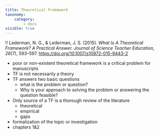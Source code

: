 ```yaml
---
title: Theoretical Framework
taxonomy:
    category:
        - docs
visible: true
---
```


!! Lederman, N. G., & Lederman, J. S. (2015). *What Is A Theoretical Framework? A Practical Answer. Journal of Science Teacher Education, 26*(7), 593–597. https://doi.org/10.1007/s10972-015-9443-2

- poor or non-existent theoretical framework is a critical problem for manuscripts
- TF is not necessarily a theory
- TF answers two basic questions
  - what is the problem or question?
  - Why is your approach to solving the problem or answering the question feasible?
- Only source of a TF is a thorough review of the literature
  - theoretical
  - empirical
  - gaps
- formalization of the topic or investigation
- chapters 1&2
